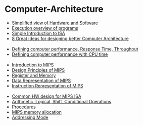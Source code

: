 # Computer-Architecture

- [Simplified view of Hardware and Software](https://github.com/jimin-kiim/Computer-Architecture/issues/1#issuecomment-1279692312)
- [Execution overview of programs](https://github.com/jimin-kiim/Computer-Architecture/issues/1#issuecomment-1279694868)
- [Simple Introduction to ISA](https://github.com/jimin-kiim/Computer-Architecture/issues/1#issuecomment-1279697840)
- [8 Great ideas for designing better Computer Architecture](https://github.com/jimin-kiim/Computer-Architecture/issues/1#issuecomment-1279699215)
  <br>
  <br>
- [Defining computer performance, Response Time, Throughput](https://github.com/jimin-kiim/Computer-Architecture/issues/2#issuecomment-1279710653)
- [Defining computer performance with CPU time](https://github.com/jimin-kiim/Computer-Architecture/issues/2#issuecomment-1279720199)
  <br>
  <br>
- [Introduction to MIPS](https://github.com/jimin-kiim/Computer-Architecture/issues/3#issuecomment-1279726327)
- [Design Principles of MIPS](https://github.com/jimin-kiim/Computer-Architecture/issues/3#issuecomment-1279727352)
- [Register and Memory](https://github.com/jimin-kiim/Computer-Architecture/issues/3#issuecomment-1279729939)
- [Data Representation of MIPS](https://github.com/jimin-kiim/Computer-Architecture/issues/3#issuecomment-1279875150)
- [Instruction Representation of MIPS](https://github.com/jimin-kiim/Computer-Architecture/issues/3#issuecomment-1287665012)
  <br>
  <br>
- [Common HW design for MIPS ISA](https://github.com/jimin-kiim/Computer-Architecture/issues/4#issuecomment-1279887268)
- [Arithmetic, Logical, Shift, Conditional Operations](https://github.com/jimin-kiim/Computer-Architecture/issues/4#issuecomment-1279892291)
- [Procedures](https://github.com/jimin-kiim/Computer-Architecture/issues/4#issuecomment-1279900049)
- [MIPS memory allocation](https://github.com/jimin-kiim/Computer-Architecture/issues/4#issuecomment-1279925944)
- [Addressing Mode](https://github.com/jimin-kiim/Computer-Architecture/issues/4#issuecomment-1279943655)
